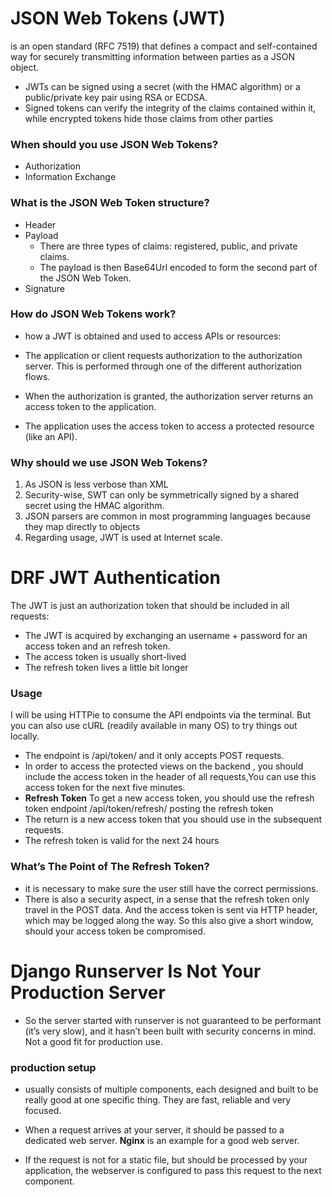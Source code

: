# JSON Web Tokens (JWT)
is an open standard (RFC 7519) that defines a compact and self-contained way for securely transmitting information between parties as a JSON object.

- JWTs can be signed using a secret (with the HMAC algorithm) or a public/private key pair using RSA or ECDSA.
- Signed tokens can verify the integrity of the claims contained within it, while encrypted tokens hide those claims from other parties
### When should you use JSON Web Tokens?
- Authorization
- Information Exchange
### What is the JSON Web Token structure?
- Header
- Payload
  - There are three types of claims: registered, public, and private claims.
  - The payload is then Base64Url encoded to form the second part of the JSON Web Token.
- Signature 

### How do JSON Web Tokens work?

-  how a JWT is obtained and used to access APIs or resources:

  - The application or client requests authorization to the authorization server. This is performed through one of the different authorization flows. 
  - When the authorization is granted, the authorization server returns an access token to the application.
  - The application uses the access token to access a protected resource (like an API).

### Why should we use JSON Web Tokens?
1. As JSON is less verbose than XML
2. Security-wise, SWT can only be symmetrically signed by a shared secret using the HMAC algorithm. 
3. JSON parsers are common in most programming languages because they map directly to objects
4. Regarding usage, JWT is used at Internet scale. 


# DRF JWT Authentication
The JWT is just an authorization token that should be included in all requests:
- The JWT is acquired by exchanging an username + password for an access token and an refresh token.
- The access token is usually short-lived
- The refresh token lives a little bit longer

### Usage
I will be using HTTPie to consume the API endpoints via the terminal. But you can also use cURL (readily available in many OS) to try things out locally.

- The endpoint is /api/token/ and it only accepts POST requests.
- In order to access the protected views on the backend , you should include the access token in the header of all requests,You can use this access token for the next five minutes.
- **Refresh Token** To get a new access token, you should use the refresh token endpoint /api/token/refresh/ posting the refresh token
- The return is a new access token that you should use in the subsequent requests.
- The refresh token is valid for the next 24 hours

### What’s The Point of The Refresh Token?
- it is necessary to make sure the user still have the correct permissions.
- There is also a security aspect, in a sense that the refresh token only travel in the POST data. And the access token is sent via HTTP header, which may be logged along the way. So this also give a short window, should your access token be compromised.


# Django Runserver Is Not Your Production Server
- So the server started with runserver is not guaranteed to be performant (it’s very slow), and it hasn’t been built with security concerns in mind. Not a good fit for production use.

### production setup
- usually consists of multiple components, each designed and built to be really good at one specific thing. They are fast, reliable and very focused.

- When a request arrives at your server, it should be passed to a dedicated web server. **Nginx** is an example for a good web server.
- If the request is not for a static file, but should be processed by your application, the webserver is configured to pass this request to the next component.
